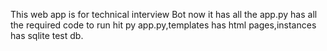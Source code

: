 This web app is for technical interview Bot now it has all the app.py has all the required code to run hit py app.py,templates has html pages,instances has sqlite test db.

